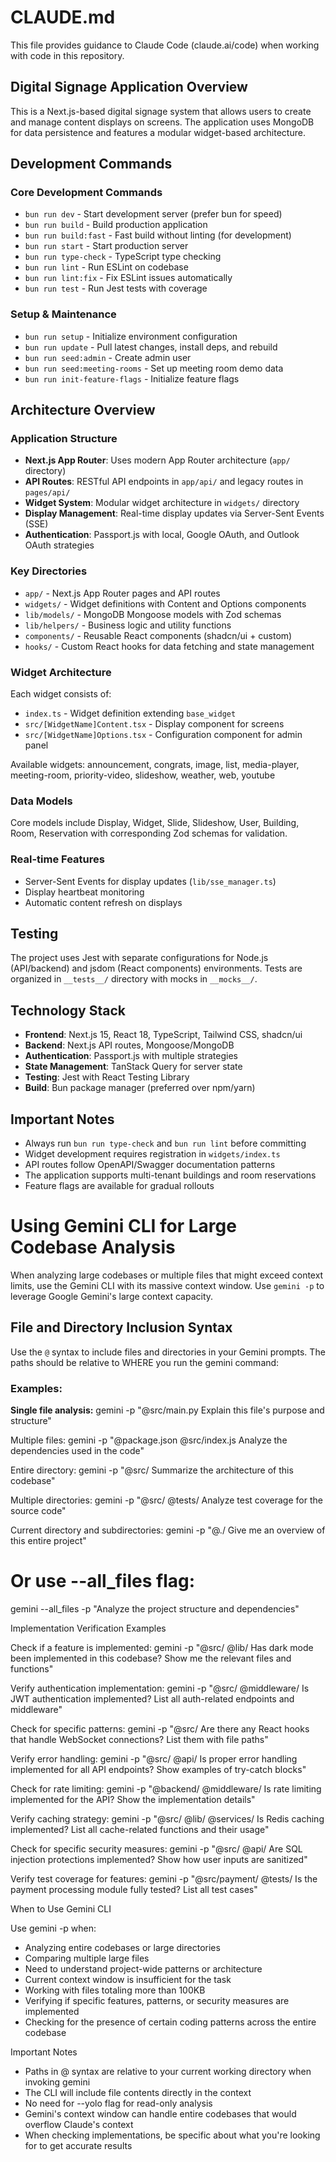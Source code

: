 # CLAUDE.md

This file provides guidance to Claude Code (claude.ai/code) when working with code in this repository.

## Digital Signage Application Overview

This is a Next.js-based digital signage system that allows users to create and manage content displays on screens. The application uses MongoDB for data persistence and features a modular widget-based architecture.

## Development Commands

### Core Development Commands
- `bun run dev` - Start development server (prefer bun for speed)
- `bun run build` - Build production application
- `bun run build:fast` - Fast build without linting (for development)
- `bun run start` - Start production server
- `bun run type-check` - TypeScript type checking
- `bun run lint` - Run ESLint on codebase
- `bun run lint:fix` - Fix ESLint issues automatically
- `bun run test` - Run Jest tests with coverage

### Setup & Maintenance
- `bun run setup` - Initialize environment configuration
- `bun run update` - Pull latest changes, install deps, and rebuild
- `bun run seed:admin` - Create admin user
- `bun run seed:meeting-rooms` - Set up meeting room demo data
- `bun run init-feature-flags` - Initialize feature flags

## Architecture Overview

### Application Structure
- **Next.js App Router**: Uses modern App Router architecture (`app/` directory)
- **API Routes**: RESTful API endpoints in `app/api/` and legacy routes in `pages/api/`
- **Widget System**: Modular widget architecture in `widgets/` directory
- **Display Management**: Real-time display updates via Server-Sent Events (SSE)
- **Authentication**: Passport.js with local, Google OAuth, and Outlook OAuth strategies

### Key Directories
- `app/` - Next.js App Router pages and API routes
- `widgets/` - Widget definitions with Content and Options components
- `lib/models/` - MongoDB Mongoose models with Zod schemas
- `lib/helpers/` - Business logic and utility functions
- `components/` - Reusable React components (shadcn/ui + custom)
- `hooks/` - Custom React hooks for data fetching and state management

### Widget Architecture
Each widget consists of:
- `index.ts` - Widget definition extending `base_widget`
- `src/[WidgetName]Content.tsx` - Display component for screens
- `src/[WidgetName]Options.tsx` - Configuration component for admin panel

Available widgets: announcement, congrats, image, list, media-player, meeting-room, priority-video, slideshow, weather, web, youtube

### Data Models
Core models include Display, Widget, Slide, Slideshow, User, Building, Room, Reservation with corresponding Zod schemas for validation.

### Real-time Features
- Server-Sent Events for display updates (`lib/sse_manager.ts`)
- Display heartbeat monitoring
- Automatic content refresh on displays

## Testing

The project uses Jest with separate configurations for Node.js (API/backend) and jsdom (React components) environments. Tests are organized in `__tests__/` directory with mocks in `__mocks__/`.

## Technology Stack
- **Frontend**: Next.js 15, React 18, TypeScript, Tailwind CSS, shadcn/ui
- **Backend**: Next.js API routes, Mongoose/MongoDB
- **Authentication**: Passport.js with multiple strategies
- **State Management**: TanStack Query for server state
- **Testing**: Jest with React Testing Library
- **Build**: Bun package manager (preferred over npm/yarn)

## Important Notes
- Always run `bun run type-check` and `bun run lint` before committing
- Widget development requires registration in `widgets/index.ts`
- API routes follow OpenAPI/Swagger documentation patterns
- The application supports multi-tenant buildings and room reservations
- Feature flags are available for gradual rollouts

# Using Gemini CLI for Large Codebase Analysis

When analyzing large codebases or multiple files that might exceed context limits, use the Gemini CLI with its massive
context window. Use `gemini -p` to leverage Google Gemini's large context capacity.

## File and Directory Inclusion Syntax

Use the `@` syntax to include files and directories in your Gemini prompts. The paths should be relative to WHERE you run the
  gemini command:

### Examples:

**Single file analysis:**
gemini -p "@src/main.py Explain this file's purpose and structure"

Multiple files:
gemini -p "@package.json @src/index.js Analyze the dependencies used in the code"

Entire directory:
gemini -p "@src/ Summarize the architecture of this codebase"

Multiple directories:
gemini -p "@src/ @tests/ Analyze test coverage for the source code"

Current directory and subdirectories:
gemini -p "@./ Give me an overview of this entire project"

# Or use --all_files flag:
gemini --all_files -p "Analyze the project structure and dependencies"

Implementation Verification Examples

Check if a feature is implemented:
gemini -p "@src/ @lib/ Has dark mode been implemented in this codebase? Show me the relevant files and functions"

Verify authentication implementation:
gemini -p "@src/ @middleware/ Is JWT authentication implemented? List all auth-related endpoints and middleware"

Check for specific patterns:
gemini -p "@src/ Are there any React hooks that handle WebSocket connections? List them with file paths"

Verify error handling:
gemini -p "@src/ @api/ Is proper error handling implemented for all API endpoints? Show examples of try-catch blocks"

Check for rate limiting:
gemini -p "@backend/ @middleware/ Is rate limiting implemented for the API? Show the implementation details"

Verify caching strategy:
gemini -p "@src/ @lib/ @services/ Is Redis caching implemented? List all cache-related functions and their usage"

Check for specific security measures:
gemini -p "@src/ @api/ Are SQL injection protections implemented? Show how user inputs are sanitized"

Verify test coverage for features:
gemini -p "@src/payment/ @tests/ Is the payment processing module fully tested? List all test cases"

When to Use Gemini CLI

Use gemini -p when:
- Analyzing entire codebases or large directories
- Comparing multiple large files
- Need to understand project-wide patterns or architecture
- Current context window is insufficient for the task
- Working with files totaling more than 100KB
- Verifying if specific features, patterns, or security measures are implemented
- Checking for the presence of certain coding patterns across the entire codebase

Important Notes

- Paths in @ syntax are relative to your current working directory when invoking gemini
- The CLI will include file contents directly in the context
- No need for --yolo flag for read-only analysis
- Gemini's context window can handle entire codebases that would overflow Claude's context
- When checking implementations, be specific about what you're looking for to get accurate results